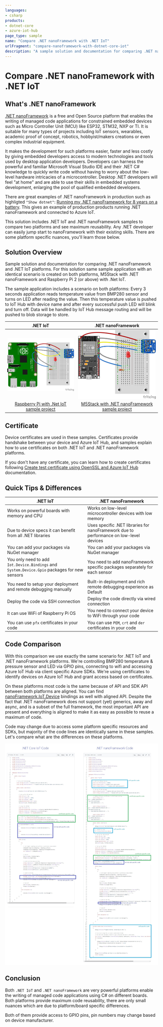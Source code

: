 ```yaml
--- 
languages:
- csharp
products:
- dotnet-core
- azure-iot-hub
page_type: sample
name: "Compare .NET nanoFramework with .NET IoT"
urlFragment: "compare-nanoframework-with-dotnet-core-iot"
description: "A sample solution and documentation for comparing .NET nanoFramework and .NET IoT platforms. For this documentation same sample application with an identical scenario is created on both platforms, M5Stack with .NET nanoFramework and Raspberry Pi 2 (or above) with .Net IoT"
---
```


# Compare .NET nanoFramework with .NET IoT

## What's .NET nanoFramework

[.NET nanoFramework](https://www.nanoframework.net/) is a free and Open Source platform that enables the writing of managed code applications for constrained embedded devices such as Micro Controller Unit (MCU) like ESP32, STM32, NXP or TI. It is suitable for many types of projects including IoT sensors, wearables, academic proof of concept, robotics, hobbyist/makers creations or even complex industrial equipment.

It makes the development for such platforms easier, faster and less costly by giving embedded developers access to modern technologies and tools used by desktop application developers. Developers can harness the powerful and familiar Microsoft Visual Studio IDE and their .NET C# knowledge to quickly write code without having to worry about the low-level hardware intricacies of a microcontroller. Desktop .NET developers will feel "at home" and are able to use their skills in embedded systems development, enlarging the pool of qualified embedded developers.

There are great examples of .NET nanoFramework in production such as highligted `"Show dotnet"`: [Running my .NET nanoFramework for 8 years on a battery](https://devblogs.microsoft.com/dotnet/show-dotnet-running-my-net-nanoframework-for-8-years-on-a-battery/). This gives an example of production products running .NET nanoFramework and connected to Azure IoT.

This solution includes .NET IoT and .NET nanoFramework samples to compare two platforms and see maximum reusability. Any .NET developer can easily jump start to nanoFramework with their existing skills. There are some platform specific nuances, you'll learn those below.

## Solution Overview

Sample solution and documentation for comparing .NET nanoFramework and .NET IoT platforms. For this solution same sample application with an identical scenario is created on both platforms, M5Stack with .NET nanoFramework and Raspberry Pi 2 (or above) with .Net IoT.

The sample application includes a scenario on both platforms: Every 3 seconds application reads temperature value from BMP280 sensor and turns on LED after reading the value. Then this temperature value is pushed to IoT Hub with device name and after every successful push LED will blink and turn off. Data will be handled by IoT Hub message routing and will be pushed to blob storage to store.

| .NET IoT                | .NET nanoFramework |
| :----------------------------------------------------------: | :----------------------------------------------------------: |
| ![Raspberry Pi with .NET IoT](images/RP-BMP280_bb.png) | ![M5Stack with .NET nanoFramework](images/ESP32-BMP280_bb.png) |
| [Raspberry Pi with .Net IoT sample project](dotnet-iot) | [M5Stack with .NET nanoFramework sample project](nanoFramework) |

## Certificate

Device certificates are used in these samples. Certificates provide handshake between your device and Azure IoT Hub, and samples explain how to use certificates on both .NET IoT and .NET nanoFramework platforms.

If you don't have any certificate, you can learn how to create certificates following [Create test certificate using OpenSSL and Azure IoT Hub](create-certificate.md) documentation.

## Quick Tips & Differences

| .NET IoT                                                | .NET nanoFramework                                           |
| ------------------------------------------------------------ | ------------------------------------------------------------ |
| Works on powerful boards with memory and CPU                 | Works on low-level microcontroller devices with low memory   |
| Due to device specs it can benefit from all .NET libraries | Uses specific .NET libraries for nanoFramework due to performance on low-level devices |
| You can add your packages via NuGet manager                  | You can add your packages via NuGet manager                  |
| You only need to add `Iot.Device.Bindings` and `System.Device.Gpio` packages for new sensors | You need to add nanoFramework specific packages separately for each sensor |
| You need to setup your deployment and remote debugging manually | Built-in deployment and rich remote debugging experience as Default |
| Deploy the code via SSH connection                           | Deploy the code directly via wired connection                |
| It can use WiFi of Raspberry Pi OS                           | You need to connect your device to WiFi through your code                   |
| You can use `pfx` certificates in your code                  | You can use `PEM`, `crt` and `der` certificates in your code |

## Code Comparison

With this comparison we use exactly the same scenario for .NET IoT and .NET nanoFramework platforms. We're controlling BMP280 temperature & pressure sensor and LED via GPIO pins, connecting to wifi and accessing Azure IoT Hub via client specific Azure SDKs. We're using certificates to identify devices on Azure IoT Hub and grant access based on certificates.

On these platforms most code is the same because of API and SDK API between both platforms are aligned. You can find [nanoFramework.IoT.Device](https://github.com/nanoframework/nanoFramework.IoT.Device) bindings as well with aligned API.
Despite the fact that .NET nanoFramework does not support (yet) generics, away and async, and is a subset of the full framework, the most important API are present and everything is aligned to make it as easy as possible to reuse a maximum of code.

Code may change due to access some platform specific resources and SDKs, but majority of the code lines are identically same in these samples. Let's compare what are the differences on these platforms.

![Compare .NET IoT vs .NET nanoFramework](images/dotnet-iot-and-nanoframework-code.jpeg)

## Conclusion

Both `.NET IoT` and `.NET nanoFramework` are very powerful platforms enable the writing of managed code applications using C# on different boards. Both platforms provide maximum code reusability, there are only small nuances which are due to platform/board specific differences.

Both of them provide access to GPIO pins, pin numbers may change based on device manufacturer.
